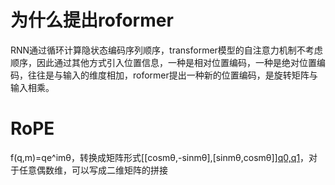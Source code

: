 # 为什么提出roformer
RNN通过循环计算隐状态编码序列顺序，transformer模型的自注意力机制不考虑顺序，因此通过其他方式引入位置信息，一种是相对位置编码，一种是绝对位置编码，往往是与输入的维度相加，roformer提出一种新的位置编码，是旋转矩阵与输入相乘。
# RoPE
f(q,m)=qe^imθ，转换成矩阵形式[[cosmθ,-sinmθ],[sinmθ,cosmθ]][q0,q1](二维情况)，对于任意偶数维，可以写成二维矩阵的拼接
